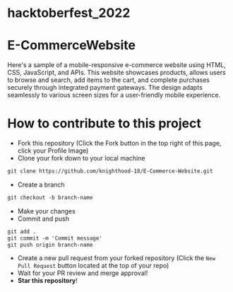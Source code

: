 # hacktoberfest_2022
# E-CommerceWebsite
Here's a sample of a mobile-responsive e-commerce website using HTML, CSS, JavaScript, and APIs. This website showcases products, allows users to browse and search, add items to the cart, and complete purchases securely through integrated payment gateways. The design adapts seamlessly to various screen sizes for a user-friendly mobile experience.
 
# How to contribute to this project
- Fork this repository (Click the Fork button in the top right of this page, click your Profile Image)
- Clone your fork down to your local machine

```markdown
git clone https://github.com/knighthood-18/E-Commerce-Website.git
```

- Create a branch

```markdown
git checkout -b branch-name
```

- Make your changes 
- Commit and push

```markdown
git add .
git commit -m 'Commit message'
git push origin branch-name
```

- Create a new pull request from your forked repository (Click the `New Pull Request` button located at the top of your repo)
- Wait for your PR review and merge approval!
- **Star this repository**!
